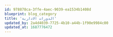 ```yaml
---
id: 978878ca-3ffe-4aec-9039-ea1534b1408d
blueprint: blog_category
title: 'الدورات الادارية'
updated_by: 2a4d4039-7725-4b10-a44b-1f90e9984c00
updated_at: 1687776472
---
```

